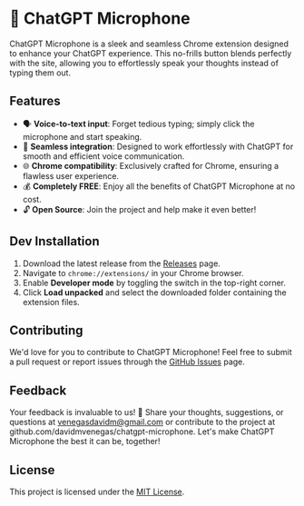# 🎤 ChatGPT Microphone

ChatGPT Microphone is a sleek and seamless Chrome extension designed to enhance your ChatGPT experience. This no-frills button blends perfectly with the site, allowing you to effortlessly speak your thoughts instead of typing them out.

## Features

- 🗣️ **Voice-to-text input**: Forget tedious typing; simply click the microphone and start speaking.
- 💬 **Seamless integration**: Designed to work effortlessly with ChatGPT for smooth and efficient voice communication.
- 🌐 **Chrome compatibility**: Exclusively crafted for Chrome, ensuring a flawless user experience.
- 💰 **Completely FREE**: Enjoy all the benefits of ChatGPT Microphone at no cost.
- 🔓 **Open Source**: Join the project and help make it even better!

## Dev Installation

1. Download the latest release from the [Releases](https://github.com/davidmvenegas/chatgpt-microphone/releases) page.
2. Navigate to `chrome://extensions/` in your Chrome browser.
3. Enable **Developer mode** by toggling the switch in the top-right corner.
4. Click **Load unpacked** and select the downloaded folder containing the extension files.

## Contributing

We'd love for you to contribute to ChatGPT Microphone! Feel free to submit a pull request or report issues through the [GitHub Issues](https://github.com/davidmvenegas/chatgpt-microphone/issues) page.

## Feedback

Your feedback is invaluable to us! 💌 Share your thoughts, suggestions, or questions at venegasdavidm@gmail.com or contribute to the project at github.com/davidmvenegas/chatgpt-microphone. Let's make ChatGPT Microphone the best it can be, together!

## License

This project is licensed under the [MIT License](LICENSE).
